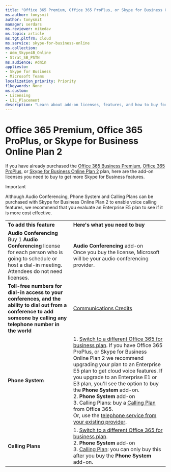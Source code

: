 ```yaml
---
title: "Office 365 Premium, Office 365 ProPlus, or Skype for Business Online Plan 2"
ms.author: tonysmit
author: tonysmit
manager: serdars
ms.reviewer: mikedav
ms.topic: article
ms.tgt.pltfrm: cloud
ms.service: skype-for-business-online
ms.collection: 
- Adm_Skype4B_Online
- Strat_SB_PSTN
ms.audience: Admin
appliesto:
- Skype for Business 
- Microsoft Teams
localization_priority: Priority
f1keywords: None
ms.custom:
- Licensing
- LIL_Placement
description: "Learn about add-on licenses, features, and how to buy for Office 365 Premium, Office 365 ProPlus, or Skype for Business Online Plan 2. "
---
```


# Office 365 Premium, Office 365 ProPlus, or Skype for Business Online Plan 2

If you have already purchased the [Office 365 Business Premium](https://products.office.com/en-us/business/office-365-business-premium), [Office 365 ProPlus](https://products.office.com/en-us/business/office-365-proplus-business-software), or [Skype for Business Online Plan 2](https://products.office.com/en-us/skype-for-business/online) plan, here are the add-on licenses you need to buy to get more Skype for Business features.

> [!IMPORTANT] 
> Although Audio Conferencing, Phone System and Calling Plans can be purchased with Skype for Business Online Plan 2 to enable voice calling features, we recommend that you evaluate an Enterprise E5 plan to see if it is more cost effective.

|||
|:-----|:-----|
|**To add this feature** <br/> |**Here's what you need to buy** <br/> |
|**Audio Conferencing** <br/> Buy 1 **Audio Conferencing** license for each person who is going to schedule or host a dial-in meeting. Attendees do not need licenses. <br/> |**Audio Conferencing** add-on <br/>Once you buy the license, Microsoft will be your audio conferencing provider. |
|**Toll-free numbers for dial-in access to your conferences, and the ability to dial out from a conference to add someone by calling any telephone number in the world** <br/> |[Communications Credits](/microsoftteams/set-up-communications-credits-for-your-organization)|
|**Phone System** <br/> |1. [Switch to a different Office 365 for business plan](http://support.office.com/article/73318661-8f33-478b-bcc7-fb8d69dbb22a). If you have Office 365 ProPlus, or Skype for Business Online Plan 2 we recommend upgrading your plan to an Enterprise E5 plan to get cloud voice features. If you upgrade to an Enterprise E1 or E3 plan, you'll see the option to buy the **Phone System** add-on. <br/> 2. **Phone System** add-on <br/>  3. Calling Plans: buy a [Calling Plan](/MicrosoftTeams/calling-plans-for-office-365) from Office 365. <br/>  Or, use the [telephone service from your existing provider](../../skype-for-business-and-microsoft-teams-add-on-licensing/skype-for-business-and-microsoft-teams-add-on-licensing.md#bkmk_existing).  <br/> |
|**Calling Plans** <br/> |1. [Switch to a different Office 365 for business plan](http://support.office.com/article/73318661-8f33-478b-bcc7-fb8d69dbb22a).  <br/> 2. **Phone System** add-on <br/> 3. [Calling Plan](/MicrosoftTeams/calling-plans-for-office-365): you can only buy this after you buy the **Phone System** add-on. <br/> |
   
